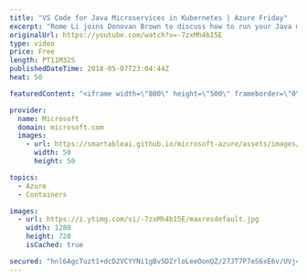 ```yaml
---
title: "VS Code for Java Microservices in Kubernetes | Azure Friday"
excerpt: "Rome Li joins Donovan Brown to discuss how to run your Java microservices in Kubernetes with the help of Visual Studio Code. Java Extension Pack lets you work with Java code and projects. Spring Boot Extension Pack makes it very efficient to work with Spring Boot applications. And Kubernetes Extension"
originalUrl: https://youtube.com/watch?v=-7zxMh4b15E
type: video
price: Free
length: PT11M32S
publishedDateTime: 2018-05-07T23:04:44Z
heat: 50

featuredContent: "<iframe width=\"800\" height=\"500\" frameborder=\"0\" src=\"https://www.youtube.com/embed/-7zxMh4b15E\" allow=\"accelerometer; autoplay; encrypted-media; gyroscope; picture-in-picture\" allowfullscreen></iframe>"

provider:
  name: Microsoft
  domain: microsoft.com
  images:
    - url: https://smartableai.github.io/microsoft-azure/assets/images/organizations/microsoft.com-50x50.jpg
      width: 50
      height: 50

topics:
  - Azure
  - Containers

images:
  - url: https://i.ytimg.com/vi/-7zxMh4b15E/maxresdefault.jpg
    width: 1280
    height: 720
    isCached: true

secured: "hnl6AgcTuzt1+dcD2VCYYNi1gBv5DZrloLeeOonQZ/27JT7P7eS6xE6v/UVj4ylDAVDT6W+J+4YAI9CY9kD1xge08cI7XtE6zjbsI5XJ0qWYy3JfL0iEtHcy2scMr2VuJd7YCvMPatOnoA0Gv+WMlz15kW+1V9/tbP1OhiarbQr5CudFxEgLr902L8b6mVWnIl6/UG9TM6qlU1oy+XNqtNq+6Nh69asva5PJl5gZJa6kbfah98UGYGMMr6PAnCFV7Q6O7O2LokgoVHnMtaGgSLjplfu3VnI0kOjU5qFFnvRiKLE4MfbxCl5p8aJcRLlcdTEelLC2barq3ktFw4TK+mgpdhqjq5ytXJaWQNVnO6fIT6JJDgw9aqDe3XedWmhTJ+MQqE5Khey21tJTIn3PdAP9H6BgQrjJazPmCJWpVN4=;O5OISjP7rqDqaMo4BN9AFg=="
---
```


